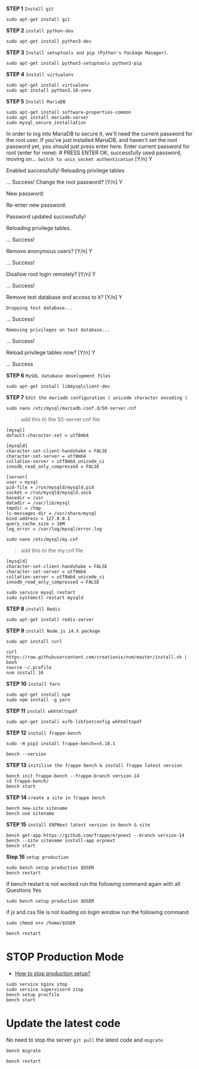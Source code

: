 
**STEP 1** `Install git`
```
sudo apt-get install git
```

**STEP 2** `install python-dev`
```
sudo apt-get install python3-dev
```

**STEP 3** `Install setuptools and pip (Python's Package Manager).`
```
sudo apt-get install python3-setuptools python3-pip
```

**STEP 4** `Install virtualenv`
```
sudo apt-get install virtualenv
sudo apt install python3.10-venv
```

**STEP 5** `Install MariaDB`
```
sudo apt-get install software-properties-common
sudo apt install mariadb-server
sudo mysql_secure_installation
```

  In order to log into MariaDB to secure it,
   we'll need the current
  password for the root user. 
  If you've just installed MariaDB, and
  haven't set the root password yet, 
  you should just press enter here.
  Enter current password for root (enter for none): # PRESS ENTER
  OK, successfully used password, moving on...
  `Switch to unix_socket authentication` [Y/n] Y

  
  Enabled successfully!
  Reloading privilege tables
  
  ... Success!
  Change the root password? [Y/n] Y
  
  New password: 
  
  Re-enter new password: 
  
  Password updated successfully!
  
  Reloading privilege tables..
  
   ... Success!
   
  Remove anonymous users? [Y/n] Y
  
   ... Success!
   
   Disallow root login remotely? [Y/n] Y
   
   ... Success!
   
   Remove test database and access to it? [Y/n] Y
   
    Dropping test database...
    
   ... Success!
   
    Removing privileges on test database...
    
   ... Success!
   
   Reload privilege tables now? [Y/n] Y
   
   ... Success
   
**STEP 6** `MySQL database development files`
```
sudo apt-get install libmysqlclient-dev
```
**STEP 7** `Edit the mariadb configuration ( unicode character encoding )`
```
sudo nano /etc/mysql/mariadb.conf.d/50-server.cnf
```
>add this to the 50-server.cnf file
```
[mysql]
default-character-set = utf8mb4

[mysqld]
character-set-client-handshake = FALSE
character-set-server = utf8mb4
collation-server = utf8mb4_unicode_ci
innodb_read_only_compressed = FALSE   

[server]
user = mysql
pid-file = /run/mysqld/mysqld.pid
socket = /run/mysqld/mysqld.sock
basedir = /usr
datadir = /var/lib/mysql
tmpdir = /tmp
lc-messages-dir = /usr/share/mysql
bind-address = 127.0.0.1
query_cache_size = 16M
log_error = /var/log/mysql/error.log
```
```
sudo nano /etc/mysql/my.cnf
```
>add this to the my.cnf file
```
[mysqld]
character-set-client-handshake = FALSE
character-set-server = utf8mb4
collation-server = utf8mb4_unicode_ci
innodb_read_only_compressed = FALSE   
 ```
 ```
sudo service mysql restart
sudo systemctl restart mysqld
```
**STEP 8** `install Redis`
```
sudo apt-get install redis-server
```
**STEP 9** `install Node.js 14.X package`
```
sudo apt install curl 
```
```
curl https://raw.githubusercontent.com/creationix/nvm/master/install.sh | bash
source ~/.profile
nvm install 16
```

**STEP 10** `install Yarn`
```
sudo apt-get install npm
sudo npm install -g yarn
```
**STEP 11** `install wkhtmltopdf`
```
sudo apt-get install xvfb libfontconfig wkhtmltopdf
```
**STEP 12** `install frappe-bench`
```
sudo -H pip3 install frappe-bench==5.10.1

bench --version
```

**STEP 13** `initilise the frappe bench & install frappe latest version`
```
bench init frappe-bench --frappe-branch version-14
cd frappe-bench/
bench start
```
**STEP 14** `create a site in frappe bench`
```
bench new-site sitename
bench use sitename
```

**STEP 15** `install ERPNext latest version in bench & site`
```
bench get-app https://github.com/frappe/erpnext --branch version-14
bench --site sitename install-app erpnext
bench start
```
**Step 16** `setup production`
```
sudo bench setup production $USER
bench restart
```

If bench restart is not worked run the following command again with all Questions Yes
```
sudo bench setup production $USER
```
if js and css file is not loading on login window run the following command
```
sudo chmod o+x /home/$USER
```
```
bench restart
```
# STOP Production Mode
* [How to stop production setup?](https://discuss.frappe.io/t/how-to-stop-production-setup/106204)
```
sudo service nginx stop
sudo service supervisord stop
bench setup procfile
bench start
```
# Update the latest code 
No need to stop the server `git pull` the latest code and `migrate`
```
bench migrate
```
```
bench restart
```
